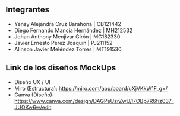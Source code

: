 ## Integrantes
- Yensy Alejandra Cruz Barahona | CB121442
- Diego Fernando Mancía Hernández | MH212532
- Johan Anthony Menjivar Girón | MG182330
- Javier Ernesto Pérez Joaquín | PJ211152
- Alinson Javier Meléndez Torres | MT191530


## Link de los diseños MockUps
- Diseño UX / UI
- Miro (Estructura): https://miro.com/app/board/uXjVKkW1F_g=/
- Canva (Diseño): https://www.canva.com/design/DAGPeUzrZwU/l7OBp7R6fiz037-JUOKw6w/edit
